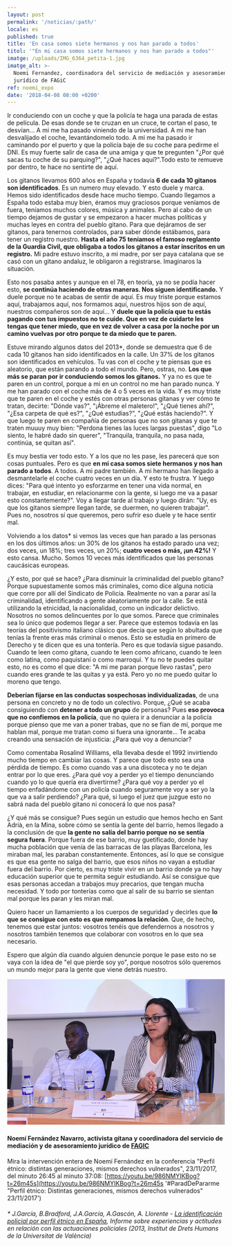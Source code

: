 ```yaml
---
layout: post
permalink: '/noticias/:path/'
locale: es
published: true
title: 'En casa somos siete hermanos y nos han parado a todos'
titol: '"En mi casa somos siete hermanos y nos han parado a todos"'
imatge: /uploads/IMG_6364_petita-1.jpg
imatge_alt: >-
  Noemi Fernandez, coordinadora del servicio de mediación y asesoramiento
  jurídico de FAGiC
ref: noemi_expo
date: '2018-04-08 08:00 +0200'
---
```

Ir conduciendo con un coche y que la policía te haga una parada de estas de película. De esas donde se te cruzan en un cruce, te cortan el paso, te desvían... A mi me ha pasado viniendo de la universidad. A mi me han desvalijado el coche, levantándomelo todo. A mi me ha pasado ir caminando por el puerto y que la policía baje de su coche para pedirme el DNI. Es muy fuerte salir de casa de una amiga y que te pregunten "¿Por qué sacas tu coche de su parquing?", "¿Qué haces aquí?".Todo esto te remueve por dentro, te hace no sentirte de aquí. 

Los gitanos llevamos 600 años en España y todavía **6 de cada 10 gitanos son identificados**. Es un numero muy elevado. Y esto duele y marca. Hemos sido identificados desde hace mucho tiempo. Cuando llegamos a España todo estaba muy bien, éramos muy graciosos porque veníamos de fuera, teníamos muchos colores, música y animales. Pero al cabo de un tiempo dejamos de gustar y se empezaron a hacer muchas políticas y muchas leyes en contra del pueblo gitano. Para que dejáramos de ser gitanos, para tenernos controlados, para saber dónde estábamos, para tener un registro nuestro. **Hasta el año 75 teníamos el famoso reglamento de la Guardia Civil, que obligaba a todos los gitanos a estar inscritos en un registro.** Mi padre estuvo inscrito, a mi madre, por ser paya catalana que se casó con un gitano andaluz, le obligaron a registrarse. Imaginaros la situación.

Esto nos pasaba antes y aunque en el 78, en teoría, ya no se podía hacer esto, **se continúa haciendo de otras maneras. Nos siguen identificando.** Y duele porque no te acabas de sentir de aquí. Es muy triste porque estamos aquí, trabajamos aquí, nos formamos aquí, nuestros hijos son de aquí, nuestros compañeros son de aquí... Y **duele que la policía que tu estás pagando con tus impuestos no te cuide. Que en vez de cuidarte les tengas que tener miedo, que en vez de volver a casa por la noche por un camino vuelvas por otro porque te da miedo que te paren.**

Estuve mirando algunos datos del 2013\*, donde se demuestra que 6 de cada 10 gitanos han sido identificados en la calle. Un 37% de los gitanos son identificados en vehículos. Tu vas con el coche y te piensas que es aleatorio, que están parando a todo el mundo. Pero, ostras, no. **Los que más se paran por ir conduciendo somos los gitanos.** Y ya no es que te paren en un control, porque a mí en un control no me han parado nunca. Y me han parado con el coche más de 4 o 5 veces en la vida. Y es muy triste que te paren en el coche y estés con otras personas gitanas y ver cómo te tratan, decirte: "Dónde vas?", "¡Ábreme el maletero!", "¿Qué tienes ahí?", "¿Esa carpeta de qué es?", "¿Qué estudias?", "¿Qué estás haciendo?". Y que luego te paren en compañía de personas que no son gitanas y que te traten muuuy muy bien: "Perdona tienes las luces largas puestas", digo "Lo siento, le habré dado sin querer", "Tranquila, tranquila, no pasa nada, continúa, se quitan así". 

Es muy bestia ver todo esto. Y a los que no les pase, les parecerá que son cosas puntuales. Pero es que **en mi casa somos siete hermanos y nos han parado a todos**. A todos. A mi padre también. A mi hermano han llegado a desmantelarle el coche cuatro veces en un día. Y esto te frustra. Y luego dices: "Para qué intento yo esforzarme en tener una vida normal, en trabajar, en estudiar, en relacionarme con la gente, si luego me va a pasar esto constantemente?". Voy a llegar tarde al trabajo y luego dirán: "Uy, es que los gitanos siempre llegan tarde, se duermen, no quieren trabajar". Pues no, nosotros sí que queremos, pero sufrir eso duele y te hace sentir mal.

Volviendo a los datos\* si vemos las veces que han parado a las personas en los dos últimos años: un 30% de los gitanos ha estado parado una vez; dos veces, un 18%; tres veces, un 20%; **cuatro veces o más, ¡un 42%!** Y esto cansa. Mucho. Somos 10 veces más identificados que las personas caucásicas europeas.

¿Y esto, por qué se hace? ¿Para disminuir la criminalidad del pueblo gitano? Porque supuestamente somos más criminales, como dice alguna noticia que corre por allí del Sindicato de Policía. Realmente no van a parar así la criminalidad, identificando a gente aleatoriamente por la calle. Se está utilizando la etnicidad, la nacionalidad, como un indicador delictivo. Nosotros no somos delincuentes por lo que somos. Parece que criminales sea lo único que podemos llegar a ser. Parece que estemos todavía en las teorías del positivismo italiano clásico que decía que según lo abultada que tenías la frente eras más criminal o menos. Esto se estudia en primero de Derecho y te dicen que es una tontería. Pero es que todavía sigue pasando. Cuando te leen como gitana, cuando te leen como africano, cuando te leen como latina, como paquistaní o como marroquí. Y tu no te puedes quitar esto, no es como el que dice: "A mi me paran porque llevo rastas", pero cuando eres grande te las quitas y ya está. Pero yo no me puedo quitar lo moreno que tengo.

**Deberían fijarse en las conductas sospechosas individualizadas**, de una persona en concreto y no de todo un colectivo. Porque, ¿Qué se acaba consiguiendo con **detener a todo un grupo** de personas? Pues **eso provoca que no confiemos en la policía**, que no quiera ir a denunciar a la policía porque pienso que me van a poner trabas, que no se fían de mí, porque me hablan mal, porque me tratan como si fuera una ignorante... Te acaba creando una sensación de injusticia: ¿Para qué voy a denunciar?

Como comentaba Rosalind Williams, ella llevaba desde el 1992 invirtiendo mucho tiempo en cambiar las cosas. Y parece que todo esto sea una pérdida de tiempo. Es como cuando vas a una discoteca y no te dejan entrar por lo que eres. ¿Para qué voy a perder yo el tiempo denunciando cuando yo lo que quería era divertirme? ¿Para qué voy a perder yo el tiempo enfadándome con un policía cuando seguramente voy a ser yo la que va a salir perdiendo? ¿Para qué, si luego el juez que juzgue esto no sabrá nada del pueblo gitano ni conocerá lo que nos pasa?

¿Y qué más se consigue? Pues según un estudio que hemos hecho en Sant Adrià, en la Mina, sobre cómo se sentía la gente del barrio, hemos llegado a la conclusión de que **la gente no salía del barrio porque no se sentía segura fuera**. Porque fuera de ese barrio, muy guetificado, donde hay mucha población que venía de las barracas de las playas Barcelona, les miraban mal, les paraban constantemente. Entonces, así lo que se consigue es que esa gente no salga del barrio, que esos niños no vayan a estudiar fuera del barrio. Por cierto, es muy triste vivir en un barrio donde ya no hay educación superior que te permita seguir estudiando. Así se consigue que esas personas accedan a trabajos muy precarios, que tengan mucha necesidad. Y todo por tonterías como que al salir de su barrio se sientan mal porque les paran y les miran mal.

Quiero hacer un llamamiento a los cuerpos de seguridad y decirles que **lo que se consigue con esto es que rompamos la relación**. Que, de hecho, tenemos que estar juntos: vosotros tenéis que defendernos a nosotros y nosotros también tenemos que colaborar con vosotros en lo que sea necesario.

Espero que algún día cuando alguien denuncie porque le pase esto no se vaya con la idea de "el que pierde soy yo", porque nosotros sólo queremos un mundo mejor para la gente que viene detrás nuestro.

![](/uploads/IMG_6364_petita-1.jpg)

#### **Noemí Fernández Navarro**, activista gitana y coordinadora del servicio de mediación y de asesoramiento jurídico de [FAGIC](http://www.fagic.org/ "Federació d'Associacions Gitanes de Catalunya")

Mira la intervención entera de Noemí Fernández en la conferencia "Perfil étnico: distintas generaciones, mismos derechos vulnerados", 23/11/2017, del minuto 26:45 al minuto 37:08: [https://youtu.be/986NMYIKBog?t=26m45s](https://youtu.be/986NMYIKBog?t=26m45s '#ParadDePararme "Perfil étnico: Distintas generaciones, mismos derechos vulnerados" 23/11/2017')

###### \* J.García, B.Bradford, J.A.García, A.Gascón, A. Llorente - [La identificación policial por perfil étnico en España](https://www.uv.es/garciaj/pub/2013_perfil_etnico.pdf "la identificacion policial por perfil etnico en españa"), Informe sobre experiencias y actitudes en relación con las actuaciones policiales (2013, Institut de Drets Humans de la Universitat de València)